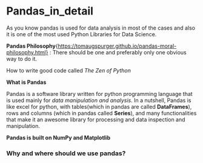 # Pandas_in_detail
As you know pandas is used for data analysis in most of the cases and also it is one of the most used Python Libraries for Data Science.

**Pandas Philosophy**{https://tomaugspurger.github.io/pandas-moral-philosophy.html} : There should be one and preferably only one obvious way to do it.

How to write good code called *The Zen of Python* 

**What is Pandas**

Pandas is a software library written for python programming language that is used mainly for *data manipulation and analysis*. In a nutshell, Pandas is like excel for python, with tables(which in pandas are called **DataFrames**), rows and columns (which in pandas called **Series**), and many functionalities that make it an awesome library for processing and data inspection and manipulation.

**Pandas is built on NumPy and Matplotlib**

### Why and where should we use pandas?
